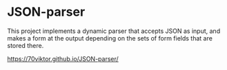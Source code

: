 # JSON-parser
This project implements a dynamic parser that accepts JSON as input, and makes a form at the output depending on the sets of form fields that are stored there.

https://70viktor.github.io/JSON-parser/
